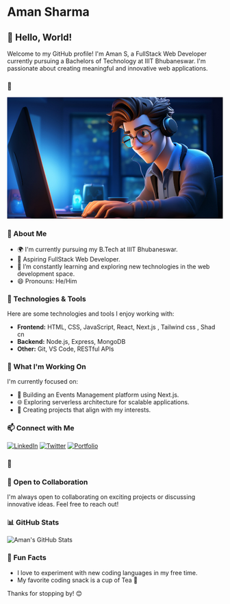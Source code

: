 # Aman Sharma

## 👋 Hello, World!

Welcome to my GitHub profile! I'm Aman S, a FullStack Web Developer currently pursuing a Bachelors of Technology at IIIT Bhubaneswar. I'm passionate about creating meaningful and innovative web applications.

### 🎨
![Developer Image](ai.jpg)

### 🚀 About Me

- 🌍 I'm currently pursuing my B.Tech at IIIT Bhubaneswar.
- 💼 Aspiring FullStack Web Developer.
- 🌱 I’m constantly learning and exploring new technologies in the web development space.
- 😄 Pronouns: He/Him

### 🔧 Technologies & Tools

Here are some technologies and tools I enjoy working with:

- **Frontend:** HTML, CSS, JavaScript, React, Next.js , Tailwind css , Shad cn 
- **Backend:** Node.js, Express, MongoDB
- **Other:** Git, VS Code, RESTful APIs

### 🌱 What I'm Working On

I'm currently focused on:

- 🚀 Building an Events Management platform using Next.js.
- 🌐 Exploring serverless architecture for scalable applications.
- 🌱 Creating  projects that align with my interests.

### 📫 Connect with Me

[![LinkedIn](https://img.shields.io/badge/LinkedIn-Connect-blue?style=for-the-badge&logo=linkedin&logoColor=white)](https://www.linkedin.com/in/amansharma061/)
[![Twitter](https://img.shields.io/badge/Twitter-Follow-blue?style=for-the-badge&logo=twitter&logoColor=white)](https://twitter.com/AmanSharma061)
[![Portfolio](https://img.shields.io/badge/Portfolio-Visit-green?style=for-the-badge&logo=portfolio&logoColor=white)](https://amansportfolio.vercel.app/projects)

### 🎨



### 🤝 Open to Collaboration

I'm always open to collaborating on exciting projects or discussing innovative ideas. Feel free to reach out!

### 📊 GitHub Stats

![Aman's GitHub Stats](https://github-readme-stats.vercel.app/api?username=AmanSharma061&show_icons=true&count_private=true&hide=contribs,prs&)

### 🎉 Fun Facts

- I love to experiment with new coding languages in my free time.
- My favorite coding snack is a cup of Tea 🍵

Thanks for stopping by! 😊
